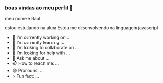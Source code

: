 ### boas vindas ao meu perfil 🐤

meu nome é Raul

estou estudando na alura 
Estou me desenvolvendo na linguagem javascript

- 🔭 I’m currently working on ...
- 🌱 I’m currently learning ...
- 👯 I’m looking to collaborate on ...
- 🤔 I’m looking for help with ...
- 💬 Ask me about ...
- 📫 How to reach me: ...
- 😄 Pronouns: ...
- ⚡ Fun fact: ...
